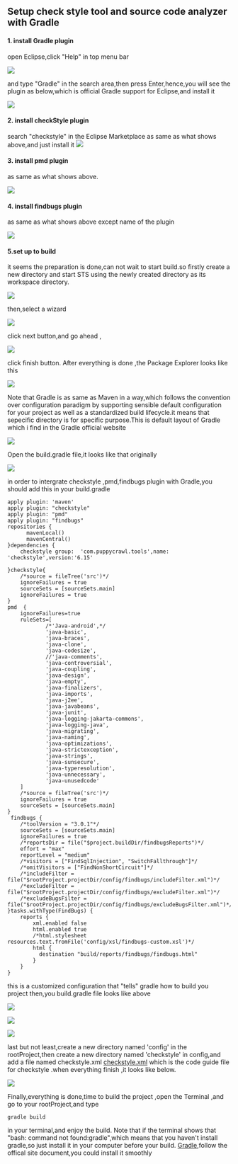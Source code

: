 ## Setup check style tool and source code analyzer with Gradle
#### 1. install Gradle plugin
open Eclipse,click "Help" in top menu bar

![](resources/software_market.png)

and type "Gradle" in the search area,then press Enter,hence,you will see the plugin as below,which is official Gradle support for Eclipse,and install it

![](resources/gradle.png)

#### 2. install checkStyle plugin

search "checkstyle" in the Eclipse Marketplace as same as what shows above,and just install it
![](resources/checkstyle.png)

#### 3. install pmd plugin
as same as what shows above.

![](resources/pmd.png)

#### 4. install findbugs plugin

as same as what shows above except name of the plugin

![](resources/findbugs.png)

#### 5.set up to build
it seems the preparation is done,can not wait to start build.so firstly create a new directory and start STS using the newly created directory as its workspace directory.

![](resources/create_new_project.png)

then,select a wizard

![](resources/select_a_wizard.png)

click next button,and go ahead  ,

![](resources/before_finish.png)

click finish button.
After everything is done ,the Package Explorer looks like this

![](resources/package_explorer.png)

Note that Gradle is as same as Maven in a way,which follows the convention over configuration paradigm by supporting sensible
default configuration for your project as well as a standardized build lifecycle.it means that sepecific directory is for specific purpose.This is default layout of Gradle which i find in the Gradle official website

![](resources/layout.png)

Open the build.gradle file,it looks like that originally

![](resources/build_gradle.png)

in order to intergrate checkstyle ,pmd,findbugs plugin with Gradle,you should add this in your build.gradle
```
apply plugin: 'maven'
apply plugin: "checkstyle"
apply plugin: "pmd"
apply plugin: "findbugs"
repositories {
      mavenLocal()
      mavenCentral()
}dependencies {
    checkstyle group:  'com.puppycrawl.tools',name: 'checkstyle',version:'6.15'

}checkstyle{
    /*source = fileTree('src')*/
    ignoreFailures = true
    sourceSets = [sourceSets.main]
    ignoreFailures = true
}
pmd  {
    ignoreFailures=true
    ruleSets=[
            /*'Java-android',*/
            'java-basic',
            'java-braces',
            'java-clone',
            'java-codesize',
            //'java-comments',
            'java-controversial',
            'java-coupling',
            'java-design',
            'java-empty',
            'java-finalizers',
            'java-imports',
            'java-j2ee',
            'java-javabeans',
            'java-junit',
            'java-logging-jakarta-commons',
            'java-logging-java',
            'java-migrating',
            'java-naming',
            'java-optimizations',
            'java-strictexception',
            'java-strings',
            'java-sunsecure',
            'java-typeresolution',
            'java-unnecessary',
            'java-unusedcode'
    ]
    /*source = fileTree('src')*/
    ignoreFailures = true
    sourceSets = [sourceSets.main]
}
 findbugs {
    /*toolVersion = "3.0.1"*/
    sourceSets = [sourceSets.main]
    ignoreFailures = true
    /*reportsDir = file("$project.buildDir/findbugsReports")*/
    effort = "max"
    reportLevel = "medium"
    /*visitors = ["FindSqlInjection", "SwitchFallthrough"]*/
    /*omitVisitors = ["FindNonShortCircuit"]*/
    /*includeFilter = file("$rootProject.projectDir/config/findbugs/includeFilter.xml")*/
    /*excludeFilter = file("$rootProject.projectDir/config/findbugs/excludeFilter.xml")*/
    /*excludeBugsFilter = file("$rootProject.projectDir/config/findbugs/excludeBugsFilter.xml")*/
}tasks.withType(FindBugs) {
    reports {
        xml.enabled false
        html.enabled true
        /*html.stylesheet resources.text.fromFile('config/xsl/findbugs-custom.xsl')*/
        html {
          destination "build/reports/findbugs/findbugs.html"
        }
    }
}
```
this is a customized configuration that "tells" gradle how to build you project
then,you build.gradle file looks like above

![](resources/build_gradle_latest1.png)

![](resources/build_gradle_latest2.png)

![](resources/build_gradle_latest3.png)

last but not least,create a new directory named 'config' in the  rootProject,then create a new directory named 'checkstyle' in config,and add a file named checkstyle.xml [checkstyle.xml](resources/checkstyle.xml) which is the code guide file
for checkstyle  .when everything finish ,it looks like below.

![](resources/config.png)

Finally,everything is done,time to build the project ,open the Terminal ,and go to your rootProject,and type
```
gradle build
```

in your terminal,and enjoy the build.
Note that if the terminal shows that "bash: command not found:gradle",which means that you haven't install gradle,so just install it in your computer before your build.
[Gradle](https://gradle.org/),follow the offical site document,you could install it smoothly
